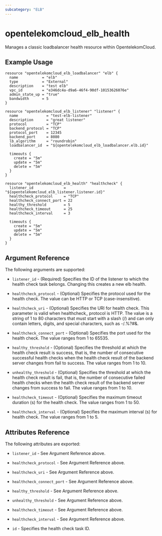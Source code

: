 ```yaml
---
subcategory: "ELB"
---
```


# opentelekomcloud_elb_health

Manages a classic loadbalancer health resource within OpentelekomCloud.

## Example Usage

```hcl
resource "opentelekomcloud_elb_loadbalancer" "elb" {
  name           = "elb"
  type           = "External"
  description    = "test elb"
  vpc_id         = "e346dc4a-d9a6-46f4-90df-10153626076e"
  admin_state_up = "true"
  bandwidth      = 5
}

resource "opentelekomcloud_elb_listener" "listener" {
  name             = "test-elb-listener"
  description      = "great listener"
  protocol         = "TCP"
  backend_protocol = "TCP"
  protocol_port    = 12345
  backend_port     = 8080
  lb_algorithm     = "roundrobin"
  loadbalancer_id  = "${opentelekomcloud_elb_loadbalancer.elb.id}"
  
  timeouts {
	create = "5m"
	update = "5m"
	delete = "5m"
  }
}

resource "opentelekomcloud_elb_health" "healthcheck" {
  listener_id              = "${opentelekomcloud_elb_listener.listener.id}"
  healthcheck_protocol     = "TCP"
  healthcheck_connect_port = 22
  healthy_threshold        = 5
  healthcheck_timeout      = 25
  healthcheck_interval     = 3
  
  timeouts {
    create = "5m"
    update = "5m"
    delete = "5m"
  }
}
```

## Argument Reference

The following arguments are supported:

* `listener_id` - (Required) Specifies the ID of the listener to which the health
  check task belongs. Changing this creates a new elb health.

* `healthcheck_protocol` - (Optional) Specifies the protocol used for the health
  check. The value can be HTTP or TCP (case-insensitive).

* `healthcheck_uri` - (Optional) Specifies the URI for health check. This parameter
  is valid when healthcheck_ protocol is HTTP. The value is a string of 1 to 80
  characters that must start with a slash (/) and can only contain letters, digits,
  and special characters, such as -/.%?#&.

* `healthcheck_connect_port` - (Optional) Specifies the port used for the health
  check. The value ranges from 1 to 65535.

* `healthy_threshold` - (Optional) Specifies the threshold at which the health
  check result is success, that is, the number of consecutive successful health
  checks when the health check result of the backend server changes from fail
  to success. The value ranges from 1 to 10.

* `unhealthy_threshold` - (Optional) Specifies the threshold at which the health
  check result is fail, that is, the number of consecutive failed health checks
  when the health check result of the backend server changes from success to fail.
  The value ranges from 1 to 10.

* `healthcheck_timeout` - (Optional) Specifies the maximum timeout duration
  (s) for the health check. The value ranges from 1 to 50.

* `healthcheck_interval` - (Optional) Specifies the maximum interval (s) for
  health check. The value ranges from 1 to 5.

## Attributes Reference

The following attributes are exported:

* `listener_id` - See Argument Reference above.

* `healthcheck_protocol` - See Argument Reference above.

* `healthcheck_uri` - See Argument Reference above.

* `healthcheck_connect_port` - See Argument Reference above.

* `healthy_threshold` - See Argument Reference above.

* `unhealthy_threshold` - See Argument Reference above.

* `healthcheck_timeout` - See Argument Reference above.

* `healthcheck_interval` - See Argument Reference above.

* `id` - Specifies the health check task ID.
